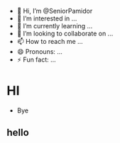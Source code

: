 - 👋 Hi, I’m @SeniorPamidor
- 👀 I’m interested in ...
- 🌱 I’m currently learning ...
- 💞️ I’m looking to collaborate on ...
- 📫 How to reach me ...
- 😄 Pronouns: ...
- ⚡ Fun fact: ...

<!---
SeniorPamidor/SeniorPamidor is a ✨ special ✨ repository because its `README.md` (this file) appears on your GitHub profile.
You can click the Preview link to take a look at your changes.
--->
# HI
- Bye
## hello
